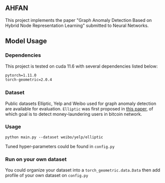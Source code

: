 ## AHFAN

This project implements the paper "Graph Anomaly Detection Based on Hybrid Node Representation Learning" submitted to Neural Networks.


## Model Usage

### Dependencies 

This project is tested on cuda 11.6 with several dependencies listed below:

```markdown
pytorch=1.11.0
torch-geometric=2.0.4
```


### Dataset 

Public datasets Elliptic, Yelp and Weibo used for graph anomaly detection are available for evaluation. `Elliptic` was first proposed in [this paper](https://arxiv.org/pdf/2008.08692.pdf), of which goal is to detect money-laundering users in bitcoin network.
### Usage
```
python main.py --dataset weibo/yelp/elliptic
```

Tuned hyper-parameters could be found in `config.py`

### Run on your own dataset

You could organize your dataset into a `torch_geometric.data.Data` then add profile of your own dataset on `config.py`
